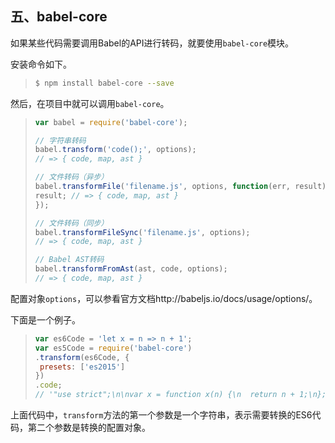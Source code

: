 

## 五、babel-core

如果某些代码需要调用Babel的API进行转码，就要使用`babel-core`模块。

安装命令如下。

> ```bash
> $ npm install babel-core --save
> ```

然后，在项目中就可以调用`babel-core`。

> ```javascript
> var babel = require('babel-core');
> 
> // 字符串转码
> babel.transform('code();', options);
> // => { code, map, ast }
> 
> // 文件转码（异步）
> babel.transformFile('filename.js', options, function(err, result) {
> result; // => { code, map, ast }
> });
> 
> // 文件转码（同步）
> babel.transformFileSync('filename.js', options);
> // => { code, map, ast }
> 
> // Babel AST转码
> babel.transformFromAst(ast, code, options);
> // => { code, map, ast }
> ```

配置对象`options`，可以参看官方文档http://babeljs.io/docs/usage/options/。

下面是一个例子。

> ```javascript
> var es6Code = 'let x = n => n + 1';
> var es5Code = require('babel-core')
> .transform(es6Code, {
>  presets: ['es2015']
> })
> .code;
> // '"use strict";\n\nvar x = function x(n) {\n  return n + 1;\n};'
> ```

上面代码中，`transform`方法的第一个参数是一个字符串，表示需要转换的ES6代码，第二个参数是转换的配置对象。